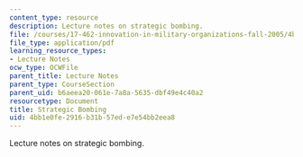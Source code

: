 ```yaml
---
content_type: resource
description: Lecture notes on strategic bombing.
file: /courses/17-462-innovation-in-military-organizations-fall-2005/4bb1e0fe2916b31b57ede7e54bb2eea8_lec3.pdf
file_type: application/pdf
learning_resource_types:
- Lecture Notes
ocw_type: OCWFile
parent_title: Lecture Notes
parent_type: CourseSection
parent_uid: b6aeea20-061e-7a8a-5635-dbf49e4c40a2
resourcetype: Document
title: Strategic Bombing
uid: 4bb1e0fe-2916-b31b-57ed-e7e54bb2eea8
---
```

Lecture notes on strategic bombing.

